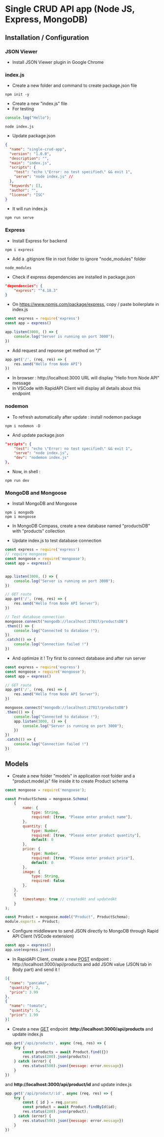 # Single CRUD API app (Node JS, Express, MongoDB)

## Installation / Configuration

### JSON Viewer
- Install JSON Viewer plugin in Google Chrome

### index.js
- Create a new folder and command to create package.json file
``` properties
npm init -y
```

- Create a new "index.js" file
- For testing
``` javascript
console.log("Hello");
```

``` properties
node index.js
```

- Update package.json
``` json
{
  "name": "single-crud-app",
  "version": "1.0.0",
  "description": "",
  "main": "index.js",
  "scripts": {
    "test": "echo \"Error: no test specified\" && exit 1",
    "serve": "node index.js" // 
  },
  "keywords": [],
  "author": "",
  "license": "ISC"
}
```

- It will run index.js
``` properties
npm run serve
```

### Express
- Install Express for backend
``` properties
npm i express
```

- Add a .gitignore file in root folder to ignore "node_modules" folder
```
node_modules
```

- Check if express dependencies are installed in package.json
``` json
"dependencies": {
    "express": "^4.18.3"
}
```

- On https://www.npmjs.com/package/express, copy / paste boilerplate in index.js
``` javascript
const express = require('express')
const app = express()

app.listen(3000, () => {
    console.log("Server is running on port 3000");
})
```

- Add request and reponse get method on "/"
``` javascript
app.get('/', (req, res) => {
    res.send("Hello from Node API")
})
```

- In browser : http://localhost:3000 URL will display "Hello from Node API" message
- In VSCode with RapidAPI Client will display all details about this endpoint

### nodemon
- To refresh automatically after update : install nodemon package
``` properties
npm i nodemon -D
```

- And update package.json
``` json
"scripts": {
    "test": "echo \"Error: no test specified\" && exit 1",
    "serve": "node index.js",
    "dev": "nodemon index.js"
},
```

- Now, in shell :
``` properties
npm run dev
```

### MongoDB and Mongoose
- Install MongoDB and Mongoose
``` properties
npm i mongodb
npm i mongoose
```

- In MongoDB Compass, create a new database named "productsDB" with "products" collection

- Update index.js to test database connection
``` javascript
const express = require('express')
// require mongoose
const mongoose = require('mongoose');
const app = express()


app.listen(3000, () => {
    console.log("Server is running on port 3000");
})

// GET route
app.get('/', (req, res) => {
    res.send("Hello from Node API Server");
})

// Test database connection
mongoose.connect("mongodb://localhost:27017/productsDB")
.then(() => {
    console.log("Connected to database !");
})
.catch(() => {
    console.log("Connection failed !")
})
```

- And optimize it ! Try first to connect database and after run server
``` javascript
const express = require('express')
const mongoose = require('mongoose');
const app = express()

// GET route
app.get('/', (req, res) => {
    res.send("Hello from Node API Server");
})

mongoose.connect("mongodb://localhost:27017/productsDB")
.then(() => {
    console.log("Connected to database !");
    app.listen(3000, () => {
        console.log("Server is running on port 3000");
    })
})
.catch(() => {
    console.log("Connection failed !")
})
```

## Models
- Create a new folder "models" in application root folder and a "product.model.js" file inside it to create Product schema 
``` javascript
const mongoose = require('mongoose');

const ProductSchema = mongoose.Schema(
    {
        name: {
            type: String,
            required: [true, "Please enter product name"],
        },
        quantity: {
            type: Number,
            required: [true, "Please enter product quantity"],
            default: 0
        },
        price: {
            type: Number,
            required: [true, "Please enter product price"],
            default: 0
        },
        image: {
            type: String,
            required: false
        },
    },
    {
        timestamps: true // createdAt and updatedAt
    }
);

const Product = mongoose.model("Product", ProductSchema);
module.exports = Product;
```

- Configure middleware to send JSON directly to MongoDB through Rapid API Client (VSCode extension)
``` javascript
const app = express()
app.use(express.json())
```

- In RapidAPI Client, create a new <u>POST</u> endpoint : http://localhost:3000/api/products and add JSON value (JSON tab in Body part) and send it !
``` json
[{
  "name": "pancake",
  "quantity": 2,
  "price": 3.99
},
{
  "name": "tomato",
  "quantity": 5,
  "price": 1.99
}]
```

- Create a new <u>GET</u> endpoint : **​http://localhost:3000/api/products** and update index.js
``` javascript
app.get('/api/products', async (req, res) => {
    try {
        const products = await Product.find({})
        res.status(200).json(products);
    } catch (error) {
        res.status(500).json({message: error.message})
    }
})
```
and **http://localhost:3000/api/product/id** and update index.js
``` javascript
app.get('/api/product/:id', async (req, res) => {
    try {
        const { id } = req.params
        const product = await Product.findById(id);
        res.status(200).json(product);
    } catch (error) {
        res.status(500).json({message: error.message})
    }
})
```



















